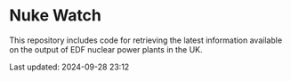 # Nuke Watch

This repository includes code for retrieving the latest information available on the output of EDF nuclear power plants in the UK.

Last updated: 2024-09-28 23:12